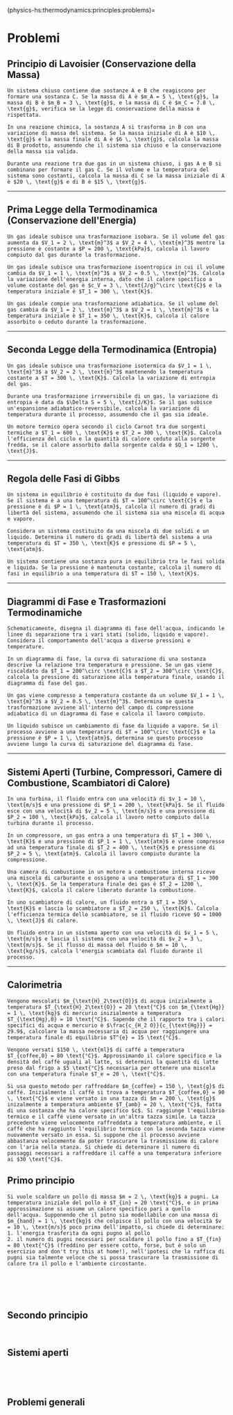 (physics-hs:thermodynamics:principles:problems)=
# Problemi


## Principio di Lavoisier (Conservazione della Massa)

```{exercise} Conservazione della Massa in un Sistema Chiuso
Un sistema chiuso contiene due sostanze A e B che reagiscono per formare una sostanza C. Se la massa di A è $m_A = 5 \, \text{g}$, la massa di B è $m_B = 3 \, \text{g}$, e la massa di C è $m_C = 7.8 \, \text{g}$, verifica se la legge di conservazione della massa è rispettata.
```

```{exercise} Reazione Chimica e Conservazione della Massa
In una reazione chimica, la sostanza A si trasforma in B con una variazione di massa del sistema. Se la massa iniziale di A è $10 \, \text{g}$ e la massa finale di A è $6 \, \text{g}$, calcola la massa di B prodotto, assumendo che il sistema sia chiuso e la conservazione della massa sia valida.
```

```{exercise} Massa di Gas in una Reazione
Durante una reazione tra due gas in un sistema chiuso, i gas A e B si combinano per formare il gas C. Se il volume e la temperatura del sistema sono costanti, calcola la massa di C se la massa iniziale di A è $20 \, \text{g}$ e di B è $15 \, \text{g}$.
```

---

## Prima Legge della Termodinamica (Conservazione dell'Energia)

```{exercise} Lavoro Compiuto in un Ciclo Isobaro
Un gas ideale subisce una trasformazione isobara. Se il volume del gas aumenta da $V_1 = 2 \, \text{m}^3$ a $V_2 = 4 \, \text{m}^3$ mentre la pressione è costante a $P = 200 \, \text{kPa}$, calcola il lavoro compiuto dal gas durante la trasformazione.
```

```{exercise} Energia Interna in una Trasformazione Isoentropica
Un gas ideale subisce una trasformazione isoentropica in cui il volume cambia da $V_1 = 1 \, \text{m}^3$ a $V_2 = 0.5 \, \text{m}^3$. Calcola la variazione dell'energia interna, dato che il calore specifico a volume costante del gas è $c_V = 3 \, \text{J/g}^\circ \text{C}$ e la temperatura iniziale è $T_1 = 300 \, \text{K}$.
```

```{exercise} Calore Assorbito in una Trasformazione Adiabatica
Un gas ideale compie una trasformazione adiabatica. Se il volume del gas cambia da $V_1 = 2 \, \text{m}^3$ a $V_2 = 1 \, \text{m}^3$ e la temperatura iniziale è $T_1 = 350 \, \text{K}$, calcola il calore assorbito o ceduto durante la trasformazione.
```

---

## Seconda Legge della Termodinamica (Entropia)

```{exercise} Entropia in una Trasformazione Isotermica
Un gas ideale subisce una trasformazione isotermica da $V_1 = 1 \, \text{m}^3$ a $V_2 = 2 \, \text{m}^3$ mantenendo la temperatura costante a $T = 300 \, \text{K}$. Calcola la variazione di entropia del gas.
```

```{exercise} Entropia e Trasformazione Irreversibile
Durante una trasformazione irreversibile di un gas, la variazione di entropia è data da $\Delta S = 5 \, \text{J/K}$. Se il gas subisce un'espansione adiabatico-reversibile, calcola la variazione di temperatura durante il processo, assumendo che il gas sia ideale.
```

```{exercise} Ciclo Carnot e Seconda Legge
Un motore termico opera secondo il ciclo Carnot tra due sorgenti termiche a $T_1 = 600 \, \text{K}$ e $T_2 = 300 \, \text{K}$. Calcola l'efficienza del ciclo e la quantità di calore ceduto alla sorgente fredda, se il calore assorbito dalla sorgente calda è $Q_1 = 1200 \, \text{J}$.
```

---

## Regola delle Fasi di Gibbs

```{exercise} Fasi di un Sistema in Equilibrio
Un sistema in equilibrio è costituito da due fasi (liquido e vapore). Se il sistema è a una temperatura di $T = 100^\circ \text{C}$ e la pressione è di $P = 1 \, \text{atm}$, calcola il numero di gradi di libertà del sistema, assumendo che il sistema sia una miscela di acqua e vapore.
```

```{exercise} Numero di Fasi in un Sistema
Considera un sistema costituito da una miscela di due solidi e un liquido. Determina il numero di gradi di libertà del sistema a una temperatura di $T = 350 \, \text{K}$ e pressione di $P = 5 \, \text{atm}$.
```

```{exercise} Equilibrio di Fasi e Soluzione di Gibbs
Un sistema contiene una sostanza pura in equilibrio tra le fasi solida e liquida. Se la pressione è mantenuta costante, calcola il numero di fasi in equilibrio a una temperatura di $T = 150 \, \text{K}$.
```

---

## Diagrammi di Fase e Trasformazioni Termodinamiche

```{exercise} Diagramma di Fase del Acqua
Schematicamente, disegna il diagramma di fase dell'acqua, indicando le linee di separazione tra i vari stati (solido, liquido e vapore). Considera il comportamento dell'acqua a diverse pressioni e temperature.
```

```{exercise} Curva di Saturazione in un Diagramma di Fase
In un diagramma di fase, la curva di saturazione di una sostanza descrive la relazione tra temperatura e pressione. Se un gas viene riscaldato da $T_1 = 200^\circ \text{C}$ a $T_2 = 300^\circ \text{C}$, calcola la pressione di saturazione alla temperatura finale, usando il diagramma di fase del gas.
```

```{exercise} Trasformazioni in un Diagramma di Fase
Un gas viene compresso a temperatura costante da un volume $V_1 = 1 \, \text{m}^3$ a $V_2 = 0.5 \, \text{m}^3$. Determina se questa trasformazione avviene all'interno del campo di compressione adiabatica di un diagramma di fase e calcola il lavoro compiuto.
```

```{exercise} Cambiamento di Stato e Diagramma di Fase
Un liquido subisce un cambiamento di fase da liquido a vapore. Se il processo avviene a una temperatura di $T = 100^\circ \text{C}$ e la pressione è $P = 1 \, \text{atm}$, determina se questo processo avviene lungo la curva di saturazione del diagramma di fase.
```

---

## Sistemi Aperti (Turbine, Compressori, Camere di Combustione, Scambiatori di Calore)

```{exercise} Lavoro di una Turbina
In una turbina, il fluido entra con una velocità di $v_1 = 10 \, \text{m/s}$ e una pressione di $P_1 = 200 \, \text{kPa}$. Se il fluido esce con una velocità di $v_2 = 5 \, \text{m/s}$ e una pressione di $P_2 = 100 \, \text{kPa}$, calcola il lavoro netto compiuto dalla turbina durante il processo.
```

```{exercise} Calore e Lavoro in un Compressore
In un compressore, un gas entra a una temperatura di $T_1 = 300 \, \text{K}$ e una pressione di $P_1 = 1 \, \text{atm}$ e viene compresso ad una temperatura finale di $T_2 = 400 \, \text{K}$ e pressione di $P_2 = 5 \, \text{atm}$. Calcola il lavoro compiuto durante la compressione.
```

```{exercise} Camere di Combustione e Lavoro
Una camera di combustione in un motore a combustione interna riceve una miscela di carburante e ossigeno a una temperatura di $T_1 = 300 \, \text{K}$. Se la temperatura finale dei gas è $T_2 = 1200 \, \text{K}$, calcola il calore liberato durante la combustione.
```

```{exercise} Efficienza di uno Scambiatore di Calore
In uno scambiatore di calore, un fluido entra a $T_1 = 350 \, \text{K}$ e lascia lo scambiatore a $T_2 = 250 \, \text{K}$. Calcola l'efficienza termica dello scambiatore, se il fluido riceve $Q = 1000 \, \text{J}$ di calore.
```

```{exercise} Energia Scambiata in un Sistema Aperto
Un fluido entra in un sistema aperto con una velocità di $v_1 = 5 \, \text{m/s}$ e lascia il sistema con una velocità di $v_2 = 3 \, \text{m/s}$. Se il flusso di massa del fluido è $m = 10 \, \text{kg/s}$, calcola l'energia scambiata dal fluido durante il processo.
```

---




## Calorimetria
```{exercise}
Vengono mescolati $m_{\text{H}_2\text{O}}$ di acqua inizialmente a temperatura $T_{\text{H}_2\text{O}} = 20 \text{°C}$ con $m_{\text{Hg}} = 1 \, \text{kg}$ di mercurio inizialmente a temperatura $T_{\text{Hg},0} = 10 \text{°C}$. Sapendo che il rapporto tra i calori specifici di acqua e mercurio è $\frac{c_{H_2 O}}{c_{\text{Hg}}} = 29.9$, calcolare la massa necessaria di acqua per raggiungere una temperatura finale di equilibrio $T^{e} = 15 \text{°C}$.
```

```{exercise}
Vengono versati $150 \, \text{ml}$ di caffé a temperatura $T_{coffee,0} = 80 \text{°C}$. Approssimando il calore specifico e la densità del caffè uguali al latte, si determini la quantità di latte preso dal frigo a $5 \text{°C}$ necessaria per ottenere una miscela con una temperatura finale $T_e = 20 \, \text{°C}$.
```

```{exercise}
Si usa questo metodo per raffreddare $m_{coffee} = 150 \, \text{g}$ di caffé. Inizialmente il caffè si trova a temperatura $T_{coffee,0} = 90 \, \text{°C}$ e viene versato in una tazza di $m = 200 \, \text{g}$ inizalmente a temperatura ambiente $T_{amb} = 20 \, \text{°C}$, fatta di una sostanza che ha calore specifico $c$. Si raggiunge l'equilibrio termico e il caffé viene versato in un'altra tazza simile. La tazza precedente viene velocemente raffreddata a temperatura ambiente, e il caffé che ha raggiunto l'equilibrio termico con la seconda tazza viene nuovamente versato in essa. Si suppone che il processo avviene abbastanza velocemente da poter trascurare la trasmissione di calore con l'aria nella stanza. Si chiede di determinare il numero di passaggi necessari a raffreddare il caffé a una temperatura inferiore ai $30 \text{°C}$.
```

## Primo principio
```{exercise} Pollo scaldato a pugni
Si vuole scaldare un pollo di massa $m = 2 \, \text{kg}$ a pugni. La temperatura iniziale del pollo è $T_{in} = 20 \text{°C}$, e in prima approssimazione si assume un calore specifico pari a quello dell'acqua. Supponendo che il putno sia modellabile con una massa di $m_{hand} = 1 \, \text{kg}$ che colpisce il pollo con una velocità $v = 10 \, \text{m/s}$ poco prima dell'impatto, si chiede di determinare:
1. l'energia trasferita da ogni pugno al pollo
2. il numero di pugni necessari per scaldare il pollo fino a $T_{fin} = 80 \text{°C}$ (freddino per essere cotto, forse, but è solo un esercizio and don't try this at home!), nell'ipotesi che la raffica di pugni sia talmente veloce che si possa trascurare la trasmissione di calore tra il pollo e l'ambiente circostante.
```

```{exercise} Mulinello
```

```{exercise} Attrito
```

```{exercise} Biologia
```

```{exercise} ...
```

```{exercise} ...
```

## Secondo principio
```{exercise}
```

```{exercise}
```

## Sistemi aperti
```{exercise} Turbina
```

```{exercise} Compressore
```

```{exercise} Camera di combustione
```

```{exercise} Scambiatore di calore
```


## Problemi generali
```{exercise}
```

```{exercise}
```

```{exercise}
```


